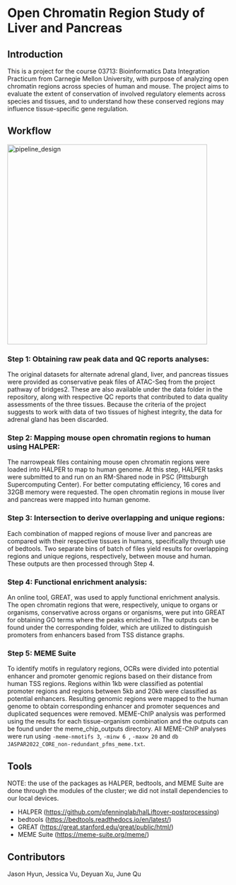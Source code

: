 # Open Chromatin Region Study of Liver and Pancreas

## Introduction
This is a project for the course 03713: Bioinformatics Data Integration Practicum from Carnegie Mellon University, with purpose of analyzing open chromatin regions across species of human and mouse. The project aims to evaluate the extent of conservation of involved regulatory elements across species and tissues, and to understand how these conserved regions may influence tissue-specific gene regulation. 

## Workflow
<img width="452" alt="pipeline_design" src="https://github.com/user-attachments/assets/1ad958dc-a9ed-4cbf-944c-b763f1eae44a" />

### Step 1: Obtaining raw peak data and QC reports analyses:
The original datasets for alternate adrenal gland, liver, and pancreas tissues were provided as conservative peak files of ATAC-Seq from the project pathway of bridges2. These are also available under the data folder in the repository, along with respective QC reports that contributed to data quality assessments of the three tissues. Because the criteria of the project suggests to work with data of two tissues of highest integrity, the data for adrenal gland has been discarded.

### Step 2: Mapping mouse open chromatin regions to human using HALPER:
The narrowpeak files containing mouse open chromatin regions were loaded into HALPER to map to human genome. At this step, HALPER tasks were submitted to and run on an RM-Shared node in PSC (Pittsburgh Supercomputing Center). For better computating efficiency, 16 cores and 32GB memory were requested. The open chromatin regions in mouse liver and pancreas were mapped into human genome.

### Step 3: Intersection to derive overlapping and unique regions:
Each combination of mapped regions of mouse liver and pancreas are compared with their respective tissues in humans, specifically through use of bedtools. Two separate bins of batch of files yield results for overlapping regions and unique regions, respectively, between mouse and human. These outputs are then processed through Step 4. 

### Step 4: Functional enrichment analysis:
An online tool, GREAT, was used to apply functional enrichment analysis. The open chromatin regions that were, respectively, unique to organs or organisms, conservative across organs or organisms, were put into GREAT for obtaining GO terms where the peaks enriched in. The outputs can be found under the corresponding folder, which are utilized to distinguish promoters from enhancers based from TSS distance graphs.

### Step 5: MEME Suite
To identify motifs in regulatory regions, OCRs were divided into potential enhancer and promoter genomic regions based on their distance from human TSS regions. Regions within 1kb were classified as potential promoter regions and regions between 5kb and 20kb were classified as potential enhancers. Resulting genomic regions were mapped to the human genome to obtain corresponding enhancer and promoter sequences and duplicated sequences were removed. MEME-ChIP analysis was performed using the results for each tissue-organism combination and the outputs can be found under the meme_chip_outputs directory. All MEME-ChIP analyses were run using `-meme-nmotifs 3`, `-minw 6 `, `-maxw 20` and `db JASPAR2022_CORE_non-redundant_pfms_meme.txt`.

## Tools
NOTE: the use of the packages as HALPER, bedtools, and MEME Suite are done through the modules of the cluster; we did not install dependencies to our local devices.
- HALPER (https://github.com/pfenninglab/halLiftover-postprocessing)
- bedtools (https://bedtools.readthedocs.io/en/latest/)
- GREAT (https://great.stanford.edu/great/public/html/)
- MEME Suite (https://meme-suite.org/meme/)

  


## Contributors
Jason Hyun, Jessica Vu, Deyuan Xu, June Qu
